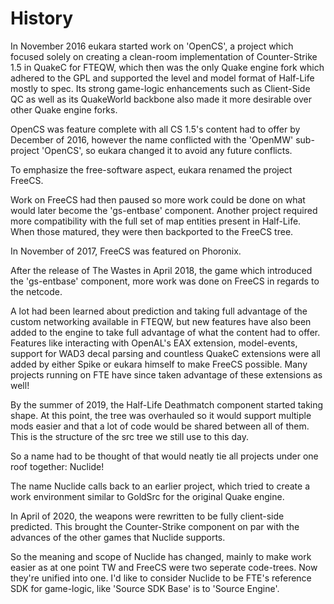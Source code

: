 # History

In November 2016 eukara started work on 'OpenCS', a project which focused
solely on creating a clean-room implementation of Counter-Strike 1.5 in QuakeC
for FTEQW, which then was the only Quake engine fork which adhered to the
GPL and supported the level and model format of Half-Life mostly to spec.
Its strong game-logic enhancements such as Client-Side QC as well as its
QuakeWorld backbone also made it more desirable over other Quake engine forks.

OpenCS was feature complete with all CS 1.5's content had to offer by December
of 2016, however the name conflicted with the 'OpenMW' sub-project 'OpenCS',
so eukara changed it to avoid any future conflicts.

To emphasize the free-software aspect, eukara renamed the project FreeCS.

Work on FreeCS had then paused so more work could be done on what would later
become the 'gs-entbase' component. Another project required more compatibility
with the full set of map entities present in Half-Life.
When those matured, they were then backported to the FreeCS tree.

In November of 2017, FreeCS was featured on Phoronix.

After the release of The Wastes in April 2018, the game which introduced the
'gs-entbase' component, more work was done on FreeCS in regards to the netcode.

A lot had been learned about prediction and taking full advantage of the
custom networking available in FTEQW, but new features have also been
added to the engine to take full advantage of what the content had to offer.
Features like interacting with OpenAL's EAX extension, model-events, support
for WAD3 decal parsing and countless QuakeC extensions were all added by
either Spike or eukara himself to make FreeCS possible.
Many projects running on FTE have since taken advantage of these extensions
as well!

By the summer of 2019, the Half-Life Deathmatch component started taking shape.
At this point, the tree was overhauled so it would support multiple mods easier
and that a lot of code would be shared between all of them.
This is the structure of the src tree we still use to this day.

So a name had to be thought of that would neatly tie all projects under one
roof together: Nuclide!

The name Nuclide calls back to an earlier project, which tried to create
a work environment similar to GoldSrc for the original Quake engine.

In April of 2020, the weapons were rewritten to be fully client-side predicted.
This brought the Counter-Strike component on par with the advances of the other
games that Nuclide supports.

So the meaning and scope of Nuclide has changed, mainly to make work easier
as at one point TW and FreeCS were two seperate code-trees. Now they're unified
into one. I'd like to consider Nuclide to be FTE's reference SDK for game-logic,
like 'Source SDK Base' is to 'Source Engine'.
